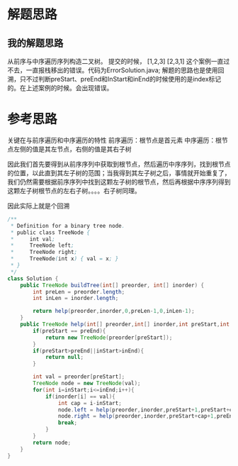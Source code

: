 
# 解题思路

## 我的解题思路
从前序与中序遍历序列构造二叉树。
提交的时候，
[1,2,3]
[2,3,1]
这个案例一直过不去，一直报栈移出的错误。代码为ErrorSolution.java;
解题的思路也是使用回溯，只不过判断preStart、preEnd和InStart和inEnd的时候使用的是index标记的。在上述案例的时候。会出现错误。


# 参考思路
关键在与前序遍历和中序遍历的特性
前序遍历：根节点是首元素
中序遍历：根节点左侧的值是其左节点，右侧的值是其右子树

因此我们首先要得到从前序序列中获取到根节点，然后遍历中序序列，找到根节点的位置，以此直到其左子树的范围；当我得到其左子树之后，事情就开始重复了，我们仍然需要根据前序序列中找到这颗左子树的根节点，然后再根据中序序列得到这颗左子树根节点的左右子树。。。。右子树同理。

因此实际上就是个回溯

```java
/**
 * Definition for a binary tree node.
 * public class TreeNode {
 *     int val;
 *     TreeNode left;
 *     TreeNode right;
 *     TreeNode(int x) { val = x; }
 * }
 */
class Solution {
    public TreeNode buildTree(int[] preorder, int[] inorder) {
        int preLen = preorder.length;
        int inLen = inorder.length;

        return help(preorder,inorder,0,preLen-1,0,inLen-1);
    }
    public TreeNode help(int[] preorder,int[] inorder,int preStart,int preEnd, int inStart,int inEnd){
        if(preStart == preEnd){
            return new TreeNode(preorder[preStart]);
        }
        if(preStart>preEnd||inStart>inEnd){
            return null;
        }

        int val = preorder[preStart];
        TreeNode node = new TreeNode(val);
        for(int i=inStart;i<=inEnd;i++){
            if(inorder[i] == val){
                int cap = i-inStart;
                node.left = help(preorder,inorder,preStart+1,preStart+cap,inStart,inStart+cap-1);
                node.right = help(preorder,inorder,preStart+cap+1,preEnd,i+1,inEnd);
                break;
            }
        }
        return node;
    }
}

```